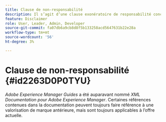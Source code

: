 ```yaml
---
title: Clause de non-responsabilité
description: Il s’agit d’une clause exonératoire de responsabilité concernant le changement de nom de produit de XML Documentation pour Adobe Experience Manager en AEM Guides.
feature: Disclaimer
role: User, Leader, Admin, Developer
source-git-commit: fa07db6a9cb8d8f5b133258acd5647631b22e28a
workflow-type: tm+mt
source-wordcount: '56'
ht-degree: 3%

---
```


# Clause de non-responsabilité {#id2263D0P0TYU}

*Adobe Experience Manager Guides* a été auparavant nommé *XML Documentation pour Adobe Experience Manager*. Certaines références contenues dans la documentation peuvent toujours faire référence à une valorisation de marque antérieure, mais sont toujours applicables à l’offre actuelle.
